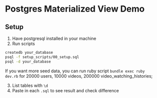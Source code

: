 # Postgres Materialized View Demo

## Setup

1. Have postgresql installed in your machine
2. Run scripts

  ```bash
  createdb your_database
  psql -f setup_scripts/00_setup.sql
  psql -d your_database
  ```

  If you want more seed data, you can run ruby script `bundle exec ruby dev.rb` for 20000 users, 10000 videos, 200000 video_watching_histories;
  
3. List tables with `\d`
4. Paste in each `.sql` to see result and check difference
